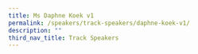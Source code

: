 ```yaml
---
title: Ms Daphne Koek v1
permalink: /speakers/track-speakers/daphne-koek-v1/
description: ""
third_nav_title: Track Speakers
---
```

